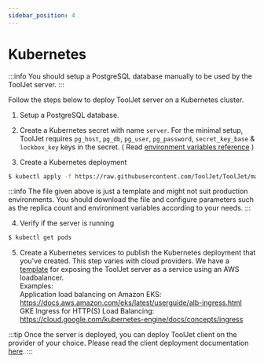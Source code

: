 ```yaml
---
sidebar_position: 4
---
```


# Kubernetes

:::info
You should setup a PostgreSQL database manually to be used by the ToolJet server.
:::

Follow the steps below to deploy ToolJet server on a Kubernetes cluster. 

1. Setup a PostgreSQL database.

2. Create a Kubernetes secret with name `server`. For the minimal setup, ToolJet requires `pg_host`, `pg_db`, `pg_user`, `pg_password`, `secret_key_base` & `lockbox_key` keys in the secret. ( Read [environment variables reference](/docs/deployment/env-vars)  )

3. Create a Kubernetes deployment

```bash
$ kubectl apply -f https://raw.githubusercontent.com/ToolJet/ToolJet/main/deploy/kubernetes/server-deployment.yaml
```

:::info
The file given above is just a template and might not suit production environments. You should download the file and configure parameters such as the replica count and environment variables according to your needs.
:::

4. Verify if the server is running 

```bash
$ kubectl get pods
```

5. Create a Kubernetes services to publish the Kubernetes deployment that you've created. This step varies with cloud providers. We have a [template](https://raw.githubusercontent.com/ToolJet/ToolJet/main/deploy/kubernetes/server-service.yaml) for exposing the ToolJet server as a service using an AWS loadbalancer.   
Examples:    
Application load balancing on Amazon EKS: https://docs.aws.amazon.com/eks/latest/userguide/alb-ingress.html   
GKE Ingress for HTTP(S) Load Balancing: https://cloud.google.com/kubernetes-engine/docs/concepts/ingress

:::tip
Once the server is deployed, you can deploy ToolJet client on the provider of your choice. Please read the client deployment documentation [here](/docs/setup/client).
:::
